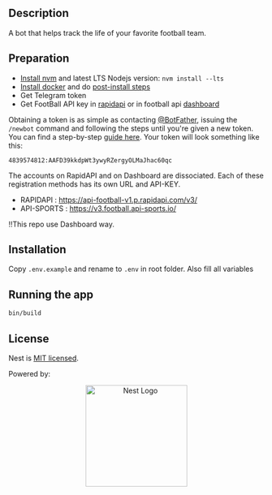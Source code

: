 ## Description

A bot that helps track the life of your favorite football team.

## Preparation

- [Install nvm](https://github.com/nvm-sh/nvm#installing-and-updating) and latest LTS Nodejs version: `nvm install --lts`
- [Install docker](https://docs.docker.com/engine/install/ubuntu/) and do [post-install steps](https://docs.docker.com/engine/install/linux-postinstall/)
- Get Telegram token
- Get FootBall API key in [rapidapi](https://rapidapi.com/api-sports/api/api-football/pricing) or in football api [dashboard](https://dashboard.api-football.com/register)

Obtaining a token is as simple as contacting [@BotFather](https://t.me/botfather), issuing the ```/newbot``` command and following the steps until you're given a new token. You can find a step-by-step [guide here](https://core.telegram.org/bots/features#creating-a-new-bot).
Your token will look something like this:
```
4839574812:AAFD39kkdpWt3ywyRZergyOLMaJhac60qc
```

The accounts on RapidAPI and on Dashboard are dissociated. Each of these registration methods has its own URL and API-KEY.
- RAPIDAPI : https://api-football-v1.p.rapidapi.com/v3/
- API-SPORTS : https://v3.football.api-sports.io/

!!This repo use Dashboard way.

## Installation

Copy `.env.example` and rename to `.env` in root folder. Also fill all variables

## Running the app

```bash
bin/build
```

## License

Nest is [MIT licensed](LICENSE).

Powered by:
<p align="center">
  <a href="http://nestjs.com/" target="blank"><img src="https://nestjs.com/img/logo-small.svg" width="200" alt="Nest Logo" /></a>
</p>
